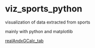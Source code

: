 # viz_sports_python
visualization of data extracted from sports

mainly with python and matplotlib



[realAndxGCalc_tab](/realAndxGCalc_tab)
